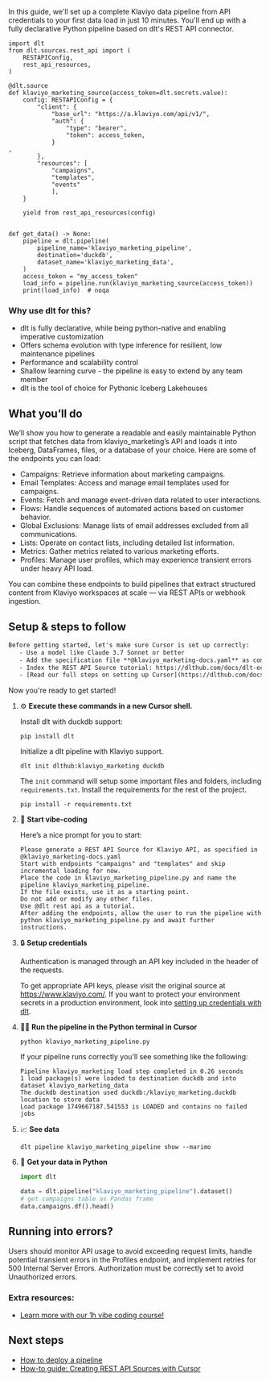 In this guide, we'll set up a complete Klaviyo data pipeline from API credentials to your first data load in just 10 minutes. You'll end up with a fully declarative Python pipeline based on dlt's REST API connector.

```python-outcome
import dlt
from dlt.sources.rest_api import (
    RESTAPIConfig,
    rest_api_resources,
)

@dlt.source
def klaviyo_marketing_source(access_token=dlt.secrets.value):
    config: RESTAPIConfig = {
        "client": {
            "base_url": "https://a.klaviyo.com/api/v1/",
            "auth": {
                "type": "bearer",
                "token": access_token,
            }
,
        },
        "resources": [
            "campaigns",
            "templates",
            "events"
            ],
    }

    yield from rest_api_resources(config)


def get_data() -> None:
    pipeline = dlt.pipeline(
        pipeline_name='klaviyo_marketing_pipeline',
        destination='duckdb',
        dataset_name='klaviyo_marketing_data', 
    )
    access_token = "my_access_token"
    load_info = pipeline.run(klaviyo_marketing_source(access_token))
    print(load_info)  # noqa
```

### Why use dlt for this?

- dlt is fully declarative, while being python-native and enabling imperative customization
- Offers schema evolution with type inference for resilient, low maintenance pipelines
- Performance and scalability control
- Shallow learning curve - the pipeline is easy to extend by any team member
- dlt is the tool of choice for Pythonic Iceberg Lakehouses

## What you’ll do

We’ll show you how to generate a readable and easily maintainable Python script that fetches data from klaviyo_marketing’s API and loads it into Iceberg, DataFrames, files, or a database of your choice. Here are some of the endpoints you can load:

- Campaigns: Retrieve information about marketing campaigns.
- Email Templates: Access and manage email templates used for campaigns.
- Events: Fetch and manage event-driven data related to user interactions.
- Flows: Handle sequences of automated actions based on customer behavior.
- Global Exclusions: Manage lists of email addresses excluded from all communications.
- Lists: Operate on contact lists, including detailed list information.
- Metrics: Gather metrics related to various marketing efforts.
- Profiles: Manage user profiles, which may experience transient errors under heavy API load.

You can combine these endpoints to build pipelines that extract structured content from Klaviyo workspaces at scale — via REST APIs or webhook ingestion.

## Setup & steps to follow

```default
Before getting started, let's make sure Cursor is set up correctly:
   - Use a model like Claude 3.7 Sonnet or better
   - Add the specification file **@klaviyo_marketing-docs.yaml** as context
   - Index the REST API Source tutorial: https://dlthub.com/docs/dlt-ecosystem/verified-sources/rest_api/ and add it to context as **@dlt rest api**
   - [Read our full steps on setting up Cursor](https://dlthub.com/docs/dlt-ecosystem/llm-tooling/cursor-restapi#23-configuring-cursor-with-documentation)
```

Now you're ready to get started! 

1. ⚙️ **Execute these commands in a new Cursor shell.**
    
    Install dlt with duckdb support:
    ```shell
    pip install dlt
    ```

    Initialize a dlt pipeline with Klaviyo support.
    ```shell
    dlt init dlthub:klaviyo_marketing duckdb
    ```

    The `init` command will setup some important files and folders, including `requirements.txt`. Install the requirements for the rest of the project.
    ```shell
    pip install -r requirements.txt
    ```
    
2. 🤠 **Start vibe-coding**
    
    Here’s a nice prompt for you to start: 
    
    ```prompt
    Please generate a REST API Source for Klaviyo API, as specified in @klaviyo_marketing-docs.yaml 
    Start with endpoints "campaigns" and "templates" and skip incremental loading for now. 
    Place the code in klaviyo_marketing_pipeline.py and name the pipeline klaviyo_marketing_pipeline. 
    If the file exists, use it as a starting point. 
    Do not add or modify any other files. 
    Use @dlt rest api as a tutorial. 
    After adding the endpoints, allow the user to run the pipeline with python klaviyo_marketing_pipeline.py and await further instructions.
    ```

    
3. 🔒 **Setup credentials** 
    
    Authentication is managed through an API key included in the header of the requests.
    
    To get appropriate API keys, please visit the original source at https://www.klaviyo.com/.
    If you want to protect your environment secrets in a production environment, look into [setting up credentials with dlt](https://dlthub.com/docs/walkthroughs/add_credentials).
    
4. 🏃‍♀️ **Run the pipeline in the Python terminal in Cursor**
    
    ```shell
    python klaviyo_marketing_pipeline.py
    ```
    
    If your pipeline runs correctly you’ll see something like the following:
    
    ```shell
    Pipeline klaviyo_marketing load step completed in 0.26 seconds
    1 load package(s) were loaded to destination duckdb and into dataset klaviyo_marketing_data
    The duckdb destination used duckdb:/klaviyo_marketing.duckdb location to store data
    Load package 1749667187.541553 is LOADED and contains no failed jobs
    ```
    
5. 📈 **See data**
    
    ```shell
    dlt pipeline klaviyo_marketing_pipeline show --marimo
    ```
    
6. 🐍 **Get your data in Python**
    
    ```python
    import dlt

   data = dlt.pipeline("klaviyo_marketing_pipeline").dataset()
   # get campaigns table as Pandas frame
   data.campaigns.df().head()
    ```

## Running into errors?

Users should monitor API usage to avoid exceeding request limits, handle potential transient errors in the Profiles endpoint, and implement retries for 500 Internal Server Errors. Authorization must be correctly set to avoid Unauthorized errors.

### Extra resources:

- [Learn more with our 1h vibe coding course!](https://www.youtube.com/watch?v=GGid70rnJuM)

## Next steps

- [How to deploy a pipeline](https://dlthub.com/docs/walkthroughs/deploy-a-pipeline)
- [How-to guide: Creating REST API Sources with Cursor](https://dlthub.com/docs/dlt-ecosystem/llm-tooling/cursor-restapi)